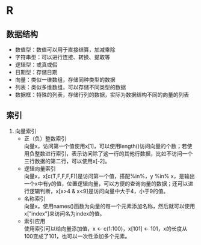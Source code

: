 # R
## 数据结构
- 数值型：数值可以用于直接结算，加减乘除
- 字符串型：可以进行连接、转换、提取等
- 逻辑型：或真或假
- 日期型：存储日期
- 向量：类似一维数组，存储同种类型的数据
- 列表：类似多维数组，可以存储不同类型的数据
- 数据框：特殊的列表，存储行列的数据，实际为数据结构不同的向量的列表
## 索引
1. 向量索引
   - 正（负）整数索引   
向量x，访问第一个值使用x[1]，可以使用length()访问向量的个数；若使用负整数进行索引，表示访问除了这一行的其他行数据，比如不访问一个三行数据的第二行，可以使用x[-2]。
   - 逻辑向量索引   
向量x，x[c(T,F,F,F,F)]是访问第一个值，搭配%in%，y %in% x，是输出一个x中有y的值，位置逻辑向量，可以方便的查询向量的数据；还可以进行逻辑判断，x[x>4 & x<9]是访问向量中大于4，小于9的值。
   - 名称索引   
向量x，使用names()函数为向量的每一个元素添加名称，然后就可以使用x["index"]来访问名为index的值。
   - 索引应用   
使用索引可以给向量添加值，x <- c(1:100)，x[101] <- 101，x的长度从100变成了101，也可以一次性添加多个元素。
